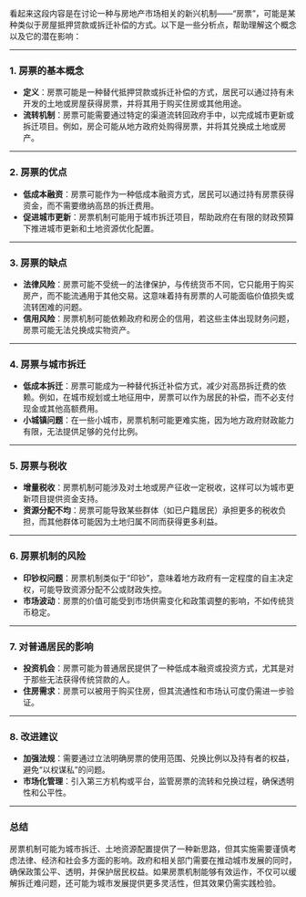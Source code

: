 看起来这段内容是在讨论一种与房地产市场相关的新兴机制——“房票”，可能是某种类似于房屋抵押贷款或拆迁补偿的方式。以下是一些分析点，帮助理解这个概念以及它的潜在影响：

---

### 1. **房票的基本概念**
- **定义**：房票可能是一种替代抵押贷款或拆迁补偿的方式，居民可以通过持有未开发的土地或房屋获得房票，并将其用于购买住房或其他用途。
- **流转机制**：房票可能需要通过特定的渠道流转回政府手中，以完成城市更新或拆迁项目。例如，房企可能从地方政府处购得房票，并将其兑换成土地或房产。

---

### 2. **房票的优点**
- **低成本融资**：房票可能作为一种低成本融资方式，居民可以通过持有房票获得资金，而不需要缴纳高昂的拆迁费用。
- **促进城市更新**：房票机制可能用于城市拆迁项目，帮助政府在有限的财政预算下推进城市更新和土地资源优化配置。

---

### 3. **房票的缺点**
- **法律风险**：房票可能不受统一的法律保护，与传统货币不同，它只能用于购买房产，而不能流通用于其他交易。这意味着持有房票的人可能面临价值损失或流转困难的问题。
- **信用风险**：房票机制可能依赖政府和房企的信用，若这些主体出现财务问题，房票可能无法兑换成实物资产。

---

### 4. **房票与城市拆迁**
- **低成本拆迁**：房票可能成为一种替代拆迁补偿方式，减少对高昂拆迁费的依赖。例如，在城市规划或土地征用中，房票可以作为居民的补偿，而不必支付现金或其他高额费用。
- **小城镇问题**：在一些小城市，房票机制可能更难实施，因为地方政府财政能力有限，无法提供足够的兑付比例。

---

### 5. **房票与税收**
- **增量税收**：房票机制可能涉及对土地或房产征收一定税收，这样可以为城市更新项目提供资金支持。
- **资源分配不均**：房票可能导致某些群体（如已户籍居民）承担更多的税收负担，而其他群体可能因为土地归属不同而获得更多利益。

---

### 6. **房票机制的风险**
- **印钞权问题**：房票机制类似于“印钞”，意味着地方政府有一定程度的自主决定权，可能导致资源分配不公或财政失控。
- **市场波动**：房票的价值可能受到市场供需变化和政策调整的影响，不如传统货币稳定。

---

### 7. **对普通居民的影响**
- **投资机会**：房票可能为普通居民提供了一种低成本融资或投资方式，尤其是对于那些无法获得传统贷款的人。
- **住房需求**：房票可以被用于购买住房，但其流通性和市场认可度仍需进一步验证。

---

### 8. **改进建议**
- **加强法规**：需要通过立法明确房票的使用范围、兑换比例以及持有者的权益，避免“以权谋私”的问题。
- **市场化管理**：引入第三方机构或平台，监管房票的流转和兑换过程，确保透明性和公平性。

---

### 总结
房票机制可能为城市拆迁、土地资源配置提供了一种新思路，但其实施需要谨慎考虑法律、经济和社会多方面的影响。政府和相关部门需要在推动城市发展的同时，确保政策公平、透明，并保护居民权益。如果房票机制能够有效运作，不仅可以缓解拆迁难问题，还可能为城市发展提供更多灵活性，但其效果仍需实践检验。